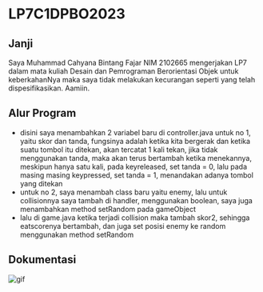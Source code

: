 # LP7C1DPBO2023
## Janji 
Saya Muhammad Cahyana Bintang Fajar NIM 2102665 mengerjakan LP7 dalam mata kuliah Desain dan Pemrograman Berorientasi Objek untuk keberkahanNya maka saya tidak melakukan kecurangan seperti yang telah dispesifikasikan. Aamiin.

## Alur Program

- disini saya menambahkan 2 variabel baru di controller.java untuk no 1, yaitu skor dan tanda, fungsinya adalah ketika kita bergerak dan ketika suatu tombol itu ditekan, akan tercatat 1 kali tekan, jika tidak menggunakan tanda, maka akan terus bertambah ketika menekannya, meskipun hanya satu kali, pada keyreleased, set tanda = 0, lalu pada masing masing keypressed, set tanda = 1, menandakan adanya tombol yang ditekan
- untuk no 2, saya menambah class baru yaitu enemy, lalu untuk collisionnya saya tambah di handler, menggunakan boolean, saya juga menambahkan method setRandom pada gameObject
- lalu di game.java ketika terjadi collision maka tambah skor2, sehingga eatscorenya bertambah, dan juga set posisi enemy ke random menggunakan method setRandom

## Dokumentasi
![gif](https://user-images.githubusercontent.com/95915887/233301894-70916a1b-95b2-43f0-b8aa-367c2de5b251.gif)
